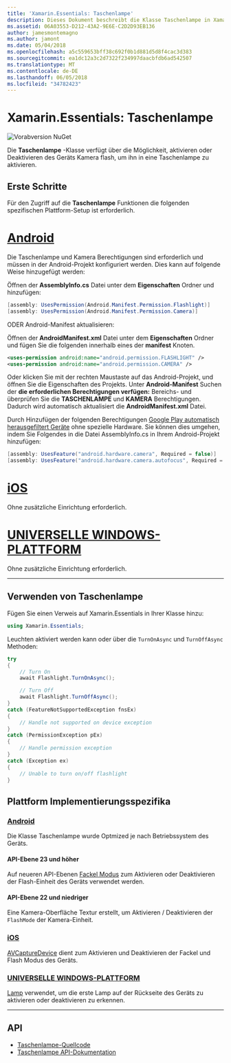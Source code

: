 ```yaml
---
title: 'Xamarin.Essentials: Taschenlampe'
description: Dieses Dokument beschreibt die Klasse Taschenlampe in Xamarin.Essentials, besitzt die Möglichkeit, aktivieren oder Deaktivieren des Geräts Kamera flash, um ihn in eine Taschenlampe zu aktivieren.
ms.assetid: 06A03553-D212-43A2-9E6E-C2D2D93EB136
author: jamesmontemagno
ms.author: jamont
ms.date: 05/04/2018
ms.openlocfilehash: a5c559653bff38c692f0b1d881d5d8f4cac3d383
ms.sourcegitcommit: ea1dc12a3c2d7322f234997daacbfdb6ad542507
ms.translationtype: MT
ms.contentlocale: de-DE
ms.lasthandoff: 06/05/2018
ms.locfileid: "34782423"
---
```

# <a name="xamarinessentials-flashlight"></a>Xamarin.Essentials: Taschenlampe

![Vorabversion NuGet](~/media/shared/pre-release.png)

Die **Taschenlampe** -Klasse verfügt über die Möglichkeit, aktivieren oder Deaktivieren des Geräts Kamera flash, um ihn in eine Taschenlampe zu aktivieren.

## <a name="getting-started"></a>Erste Schritte

Für den Zugriff auf die **Taschenlampe** Funktionen die folgenden spezifischen Plattform-Setup ist erforderlich.

# <a name="androidtabandroid"></a>[Android](#tab/android)

Die Taschenlampe und Kamera Berechtigungen sind erforderlich und müssen in der Android-Projekt konfiguriert werden. Dies kann auf folgende Weise hinzugefügt werden:

Öffnen der **AssemblyInfo.cs** Datei unter dem **Eigenschaften** Ordner und hinzufügen:

```csharp
[assembly: UsesPermission(Android.Manifest.Permission.Flashlight)]
[assembly: UsesPermission(Android.Manifest.Permission.Camera)]
```

ODER Android-Manifest aktualisieren:

Öffnen der **AndroidManifest.xml** Datei unter dem **Eigenschaften** Ordner und fügen Sie die folgenden innerhalb eines der **manifest** Knoten.

```xml
<uses-permission android:name="android.permission.FLASHLIGHT" />
<uses-permission android:name="android.permission.CAMERA" />
```

Oder klicken Sie mit der rechten Maustaste auf das Android-Projekt, und öffnen Sie die Eigenschaften des Projekts. Unter **Android-Manifest** Suchen der **die erforderlichen Berechtigungen verfügen:** Bereichs- und überprüfen Sie die **TASCHENLAMPE** und **KAMERA** Berechtigungen. Dadurch wird automatisch aktualisiert die **AndroidManifest.xml** Datei.

Durch Hinzufügen der folgenden Berechtigungen [Google Play automatisch herausgefiltert Geräte](http://developer.android.com/guide/topics/manifest/uses-feature-element.html#permissions-features) ohne spezielle Hardware. Sie können dies umgehen, indem Sie Folgendes in die Datei AssemblyInfo.cs in Ihrem Android-Projekt hinzufügen:

```csharp
[assembly: UsesFeature("android.hardware.camera", Required = false)]
[assembly: UsesFeature("android.hardware.camera.autofocus", Required = false)]
```

# <a name="iostabios"></a>[iOS](#tab/ios)

Ohne zusätzliche Einrichtung erforderlich.

# <a name="uwptabuwp"></a>[UNIVERSELLE WINDOWS-PLATTFORM](#tab/uwp)

Ohne zusätzliche Einrichtung erforderlich.

-----

## <a name="using-flashlight"></a>Verwenden von Taschenlampe

Fügen Sie einen Verweis auf Xamarin.Essentials in Ihrer Klasse hinzu:

```csharp
using Xamarin.Essentials;
```

Leuchten aktiviert werden kann oder über die `TurnOnAsync` und `TurnOffAsync` Methoden:

```csharp
try
{
    // Turn On
    await Flashlight.TurnOnAsync();

    // Turn Off
    await Flashlight.TurnOffAsync();
}
catch (FeatureNotSupportedException fnsEx)
{
    // Handle not supported on device exception
}
catch (PermissionException pEx)
{
    // Handle permission exception
}
catch (Exception ex)
{
    // Unable to turn on/off flashlight
}
```

## <a name="platform-implementation-specifics"></a>Plattform Implementierungsspezifika

### <a name="androidtabandroid-specifics"></a>[Android](#tab/android-specifics)

Die Klasse Taschenlampe wurde Optmized je nach Betriebssystem des Geräts.

#### <a name="api-level-23-and-higher"></a>API-Ebene 23 und höher

Auf neueren API-Ebenen [Fackel Modus](https://developer.android.com/reference/android/hardware/camera2/CameraManager.html#setTorchMode) zum Aktivieren oder Deaktivieren der Flash-Einheit des Geräts verwendet werden.

#### <a name="api-level-22-and-lower"></a>API-Ebene 22 und niedriger

Eine Kamera-Oberfläche Textur erstellt, um Aktivieren / Deaktivieren der `FlashMode` der Kamera-Einheit. 

### <a name="iostabios-specifics"></a>[iOS](#tab/ios-specifics)

[AVCaptureDevice](https://developer.xamarin.com/api/type/AVFoundation.AVCaptureDevice/) dient zum Aktivieren und Deaktivieren der Fackel und Flash Modus des Geräts.

### <a name="uwptabuwp-specifics"></a>[UNIVERSELLE WINDOWS-PLATTFORM](#tab/uwp-specifics)

[Lamp](https://docs.microsoft.com/en-us/uwp/api/windows.devices.lights.lamp) verwendet, um die erste Lamp auf der Rückseite des Geräts zu aktivieren oder deaktivieren zu erkennen.

-----

## <a name="api"></a>API

- [Taschenlampe-Quellcode](https://github.com/xamarin/Essentials/tree/master/Xamarin.Essentials/Flashlight)
- [Taschenlampe API-Dokumentation](xref:Xamarin.Essentials.Flashlight)
